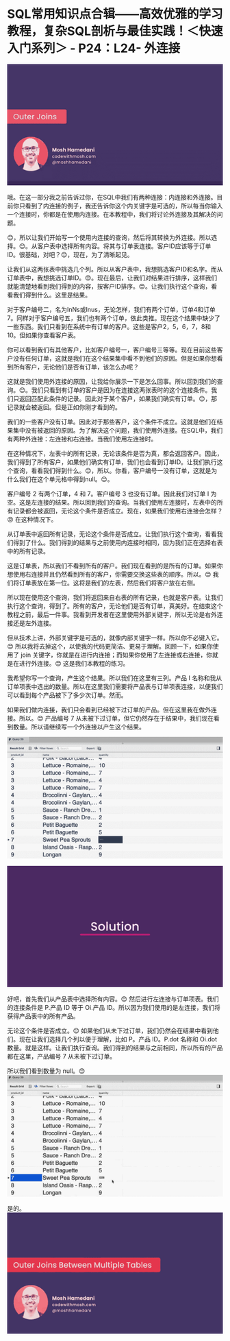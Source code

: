 # SQL常用知识点合辑——高效优雅的学习教程，复杂SQL剖析与最佳实践！＜快速入门系列＞ - P24：L24- 外连接 

![](img/f8df46f601a08cab13c11a5e4f1fe4d4_0.png)

哦。在这一部分我之前告诉过你，在SQL中我们有两种连接：内连接和外连接。目前你只看到了内连接的例子，我还告诉你这个内关键字是可选的，所以每当你输入一个连接时，你都是在使用内连接。在本教程中，我们将讨论外连接及其解决的问题。

😊，所以让我们开始写一个使用内连接的查询，然后将其转换为外连接。所以选择。😊。从客户表中选择所有内容。将其与订单表连接。客户ID应该等于订单ID。很基础，对吧？😊，现在，为了清晰起见。

让我们从这两张表中挑选几个列。所以从客户表中，我想挑选客户ID和名字。而从订单表中，我想挑选订单ID。😊。现在最后，让我们对结果进行排序，这样我们就能清楚地看到我们得到的内容，按客户ID排序。😊。让我们执行这个查询，看看我们得到什么。这里是结果。

对于客户编号二，名为InNs或Inus，无论怎样，我们有两个订单，订单4和订单7。同样对于客户编号五，我们也有两个订单，依此类推。现在这个结果中缺少了一些东西。我们只看到在系统中有订单的客户。这些是客户2，5，6，7，8和10。但如果你查看客户表。

你可以看到我们有其他客户，比如客户编号一，客户编号三等等。现在目前这些客户没有任何订单，这就是我们在这个结果集中看不到他们的原因。但是如果你想看到所有客户，无论他们是否有订单，该怎么办呢？

这就是我们使用外连接的原因，让我给你展示一下是怎么回事。所以回到我们的查询。😊。我们只看到有订单的客户是因为在连接这两张表时的这个连接条件。我们只返回匹配此条件的记录。因此对于某个客户，如果我们确实有订单。😊，那记录就会被返回。但是正如你刚才看到的。

我们的一些客户没有订单。因此对于那些客户，这个条件不成立。这就是他们在结果集中没有被返回的原因。为了解决这个问题，我们使用外连接。在SQL中，我们有两种外连接：左连接和右连接。当我们使用左连接时。

在这种情况下，左表中的所有记录，无论该条件是否为真，都会返回客户。因此，我们得到了所有客户，如果他们确实有订单，我们也会看到订单ID。让我们执行这个查询，看看我们得到什么。😊，所以。你看，客户编号一没有订单，这就是为什么我们在这个单元格中得到null。😊。

客户编号 2 有两个订单，4 和 7。客户编号 3 也没有订单。因此我们对订单 I 为空。这是左连接的结果。所以回到我们的查询。当我们使用左连接时，左表中的所有记录都会被返回，无论这个条件是否成立。现在，如果我们使用右连接会怎样？😡 在这种情况下。

从订单表中返回所有记录，无论这个条件是否成立。让我们执行这个查询，看看我们得到了什么。我们得到的结果与之前使用内连接时相同，因为我们正在选择右表中的所有记录。

这是订单表，所以我们不看到所有的客户。我们现在看到的是所有的订单。如果你想使用右连接并且仍然看到所有的客户，你需要交换这些表的顺序。所以。😊 我们将订单表放在第一位。这将是我们的左表，然后我们将客户放在右侧。

所以现在使用这个查询，我们将返回来自右表的所有记录，也就是客户表。让我们执行这个查询，得到了。所有的客户，无论他们是否有订单，真美好。在结束这个教程之前，最后一件事。我看到开发者在这里使用外部关键字，所以无论是右外连接还是左外连接。

但从技术上讲，外部关键字是可选的，就像内部关键字一样。所以你不必键入它。😊 所以我将去掉这个，以使我的代码更简洁、更易于理解。回顾一下，如果你使用了 join 关键字，你就是在进行内连接；而如果你使用了左连接或右连接，你就是在进行外连接。😊 这是我们本教程的练习。

我希望你写一个查询，产生这个结果。所以我们在这里有三列。产品 I 名称和我从订单项表中选出的数量。所以在这里我们需要将产品表与订单项表连接，以便我们可以看到每个产品被下了多少次订单。然而。

如果我们做内连接，我们只会看到已经被下过订单的产品。但在这里我在做外连接。所以。😊 产品编号 7 从未被下过订单，但它仍然存在于结果中，我们现在看到数量。所以请继续写一个外连接以产生这个结果。

![](img/f8df46f601a08cab13c11a5e4f1fe4d4_2.png)

![](img/f8df46f601a08cab13c11a5e4f1fe4d4_3.png)

好吧，首先我们从产品表中选择所有内容。😊 然后进行左连接与订单项表。我们的连接条件是 P.产品 ID 等于 Oi.产品 ID。所以因为我们使用的是左连接，我们将获得产品表中的所有产品。

无论这个条件是否成立。😊 如果他们从未下过订单，我们仍然会在结果中看到他们。现在让我们选择几个列以便于理解，比如 P。产品 ID。P.dot 名称和 Oi.dot 数量。就是这样。让我们执行查询。我们得到的结果与之前相同，所以所有的产品都在这里，产品编号 7 从未被下过订单。

所以我们看到数量为 null。😊 ![](img/f8df46f601a08cab13c11a5e4f1fe4d4_5.png)

是的。![](img/f8df46f601a08cab13c11a5e4f1fe4d4_7.png)
